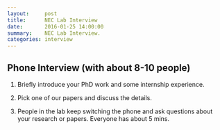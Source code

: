 ```yaml
---
layout:     post
title:      NEC Lab Interview 
date:       2016-01-25 14:00:00
summary:    NEC Lab Interview.
categories: interview 
---
```



## Phone Interview (with about 8-10 people)

1. Briefly introduce your PhD work and some internship experience. 

2. Pick one of our papers and discuss the details.

3. People in the lab keep switching the phone and ask questions about your research or papers. Everyone has about 5 mins.